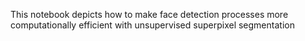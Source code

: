 This notebook depicts how to make face detection processes more computationally efficient with unsupervised superpixel segmentation
